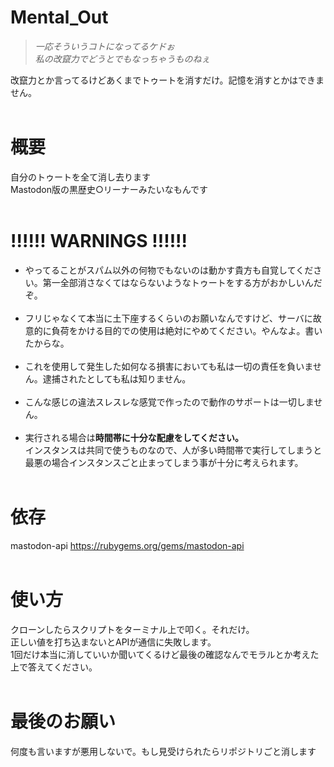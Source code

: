 # Mental_Out<br>
><i>一応そういうコトになってるケドぉ<br>
私の改竄力でどうとでもなっちゃうものねぇ</i><br>

改竄力とか言ってるけどあくまでトゥートを消すだけ。記憶を消すとかはできません。<br>
<br>

# 概要<br>
自分のトゥートを全て消し去ります<br>
Mastodon版の黒歴史○リーナーみたいなもんです
<br>
<br>
# !!!!!! WARNINGS !!!!!!<br>
+ やってることがスパム以外の何物でもないのは動かす貴方も自覚してください。第一全部消さなくてはならないようなトゥートをする方がおかしいんだぞ。<br><br>
+ フリじゃなくて本当に土下座するくらいのお願いなんですけど、サーバに故意的に負荷をかける目的での使用は絶対にやめてください。やんなよ。書いたからな。<br><br>
+ これを使用して発生した如何なる損害においても私は一切の責任を負いません。逮捕されたとしても私は知りません。<br><br>
+ こんな感じの違法スレスレな感覚で作ったので動作のサポートは一切しません。<br><br>
+ 実行される場合は<b>時間帯に十分な配慮をしてください。</b><br>
インスタンスは共同で使うものなので、人が多い時間帯で実行してしまうと最悪の場合インスタンスごと止まってしまう事が十分に考えられます。<br><br>

# 依存<br>
mastodon-api https://rubygems.org/gems/mastodon-api
<br><br>

# 使い方<br>
クローンしたらスクリプトをターミナル上で叩く。それだけ。<br>
正しい値を打ち込まないとAPIが通信に失敗します。<br>
1回だけ本当に消していいか聞いてくるけど最後の確認なんでモラルとか考えた上で答えてください。<br><br>

# 最後のお願い<br>
何度も言いますが悪用しないで。もし見受けられたらリポジトリごと消します
